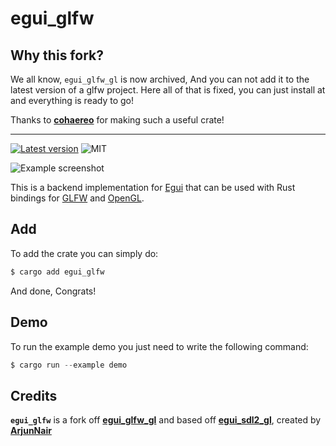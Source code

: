 # egui_glfw

## Why this fork?

We all know, `egui_glfw_gl` is now archived, And you can not add it to the latest version of a glfw project. Here all of that is fixed, you can just install at and everything is ready to go!

Thanks to **[cohaereo](https://github.com/cohaereo)** for making such a useful crate!

---

[![Latest version](https://img.shields.io/crates/v/egui_glfw.svg)](https://crates.io/crates/egui_glfw_gl)
![MIT](https://img.shields.io/badge/license-MIT-blue.svg)

![Example screenshot](/media/screenshot.png)

This is a backend implementation for [Egui](https://github.com/emilk/egui) that can be used with Rust bindings for [GLFW](https://github.com/PistonDevelopers/glfw-rs) and [OpenGL](https://github.com/brendanzab/gl-rs).

## Add

To add the crate you can simply do:

```powershell
$ cargo add egui_glfw
```

And done, Congrats!

## Demo

To run the example demo you just need to write the following command:

```powershell
$ cargo run --example demo
```

## Credits

**`egui_glfw`** is a fork off **[egui_glfw_gl](https://github.com/cohaereo/egui_glfw_gl)** and based off **[egui_sdl2_gl](https://github.com/ArjunNair/egui_sdl2_gl)**, created by **[ArjunNair](https://github.com/ArjunNair)**
